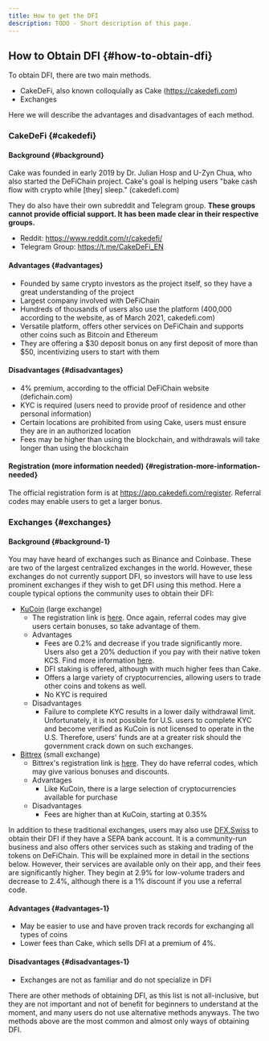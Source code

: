 ```yaml
---
title: How to get the DFI
description: TODO - Short description of this page.
---
```


## How to Obtain DFI {#how-to-obtain-dfi}

To obtain DFI, there are two main methods.

- CakeDeFi, also known colloquially as Cake ([<https://cakedefi.com>](https://cakedefi.com/))
- Exchanges

Here we will describe the advantages and disadvantages of each method.

### CakeDeFi {#cakedefi}

#### Background {#background}

Cake was founded in early 2019 by Dr. Julian Hosp and U-Zyn Chua, who also started the DeFiChain project. Cake's goal is helping users "bake cash flow with crypto while \[they\] sleep." (cakedefi.com)

They do also have their own subreddit and Telegram group. **These groups cannot provide official support. It has been made clear in their respective groups.**

- Reddit: <https://www.reddit.com/r/cakedefi/>
- Telegram Group: <https://t.me/CakeDeFi_EN>

#### Advantages {#advantages}

- Founded by same crypto investors as the project itself, so they have a great understanding of the project
- Largest company involved with DeFiChain
- Hundreds of thousands of users also use the platform (400,000 according to the website, as of March 2021, cakedefi.com)
- Versatile platform, offers other services on DeFiChain and supports other coins such as Bitcoin and Ethereum
- They are offering a \$30 deposit bonus on any first deposit of more than \$50, incentivizing users to start with them

#### Disadvantages {#disadvantages}

- 4% premium, according to the official DeFiChain website (defichain.com)
- KYC is required (users need to provide proof of residence and other personal information)
- Certain locations are prohibited from using Cake, users must ensure they are in an authorized location
- Fees may be higher than using the blockchain, and withdrawals will take longer than using the blockchain

#### Registration (more information needed) {#registration-more-information-needed}

The official registration form is at <https://app.cakedefi.com/register>. Referral codes may enable users to get a larger bonus.

### Exchanges {#exchanges}

#### Background {#background-1}

You may have heard of exchanges such as Binance and Coinbase. These are two of the largest centralized exchanges in the world. However, these exchanges do not currently support DFI, so investors will have to use less prominent exchanges if they wish to get DFI using this method. Here a couple typical options the community uses to obtain their DFI:

- [KuCoin](https://www.kucoin.com/) (large exchange)
  - The registration link is [here](https://www.kucoin.com/ucenter/signup?spm=kcWeb.B1homepage.register.1). Once again, referral codes may give users certain bonuses, so take advantage of them.
  - Advantages
    - Fees are 0.2% and decrease if you trade significantly more. Users also get a 20% deduction if you pay with their native token KCS. Find more information [here](https://www.kucoin.com/vip/level).
    - DFI staking is offered, although with much higher fees than Cake.
    - Offers a large variety of cryptocurrencies, allowing users to trade other coins and tokens as well.
    - No KYC is required
  - Disadvantages
    - Failure to complete KYC results in a lower daily withdrawal limit. Unfortunately, it is not possible for U.S. users to complete KYC and become verified as KuCoin is not licensed to operate in the U.S. Therefore, users' funds are at a greater risk should the government crack down on such exchanges.
- [Bittrex](https://bittrex.com/) (small exchange)
  - Bittrex's registration link is [here](https://bittrex.com/account/register). They do have referral codes, which may give various bonuses and discounts.
  - Advantages
    - Like KuCoin, there is a large selection of cryptocurrencies available for purchase
  - Disadvantages
    - Fees are higher than at KuCoin, starting at 0.35%

In addition to these traditional exchanges, users may also use [DFX.Swiss](https://dfx.swiss/en) to obtain their DFI if they have a SEPA bank account. It is a community-run business and also offers other services such as staking and trading of the tokens on DeFiChain. This will be explained more in detail in the sections below. However, their services are available only on their app, and their fees are significantly higher. They begin at 2.9% for low-volume traders and decrease to 2.4%, although there is a 1% discount if you use a referral code.

#### Advantages {#advantages-1}

- May be easier to use and have proven track records for exchanging all types of coins
- Lower fees than Cake, which sells DFI at a premium of 4%.

#### Disadvantages {#disadvantages-1}

- Exchanges are not as familiar and do not specialize in DFI

There are other methods of obtaining DFI, as this list is not all-inclusive, but they are not important and not of benefit for beginners to understand at the moment, and many users do not use alternative methods anyways. The two methods above are the most common and almost only ways of obtaining DFI.
